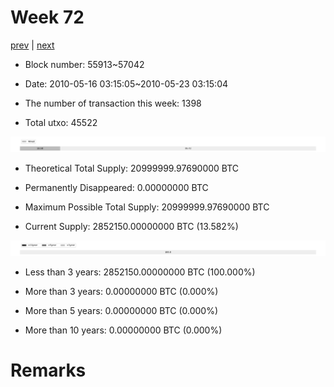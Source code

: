 # Week 72

[prev](week0071.md) | [next](week0073.md)

- Block number: 55913~57042

- Date: 2010-05-16 03:15:05~2010-05-23 03:15:04

- The number of transaction this week: 1398

- Total utxo: 45522

![](../images/mined_week0072.png)

- Theoretical Total Supply: 20999999.97690000 BTC

- Permanently Disappeared: 0.00000000 BTC

- Maximum Possible Total Supply: 20999999.97690000 BTC

- Current Supply: 2852150.00000000 BTC (13.582%)

![](../images/year_week0072.png)


- Less than 3 years: 2852150.00000000 BTC (100.000%)

- More than 3 years: 0.00000000 BTC (0.000%)

- More than 5 years: 0.00000000 BTC (0.000%)

- More than 10 years: 0.00000000 BTC (0.000%)

# Remarks

